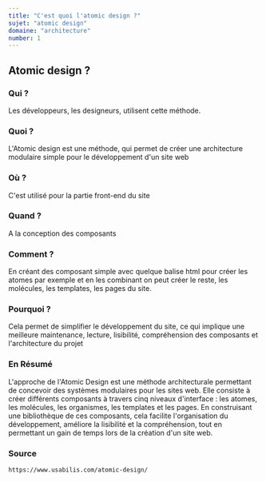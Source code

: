 ```yaml
---
title: "C'est quoi l'atomic design ?"
sujet: "atomic design"
domaine: "architecture"
number: 1
---
```



## Atomic design ?

### Qui ?

 Les développeurs, les designeurs, utilisent cette méthode.

### Quoi ?

 L'Atomic design est une méthode, qui permet de créer une architecture modulaire simple pour le développement d'un site web

### Où ?

 C'est utilisé pour la partie front-end du site

### Quand ?

 A la conception des composants

### Comment ?

 En créant des composant simple avec quelque balise html pour créer les atomes par exemple et en les combinant on peut créer le reste, les molécules, les templates, les pages du site.

### Pourquoi ?

 Cela permet de simplifier le développement du site, ce qui implique une meilleure maintenance, lecture, lisibilité, compréhension des composants et l'architecture du projet

### En Résumé

 L'approche de l'Atomic Design est une méthode architecturale permettant de concevoir des systèmes modulaires pour les sites web. Elle consiste à créer différents composants à travers cinq niveaux d'interface : les atomes, les molécules, les organismes, les templates et les pages. En construisant une bibliothèque de ces composants, cela facilite l'organisation du développement, améliore la lisibilité et la compréhension, tout en permettant un gain de temps lors de la création d'un site web.

### Source

    https://www.usabilis.com/atomic-design/